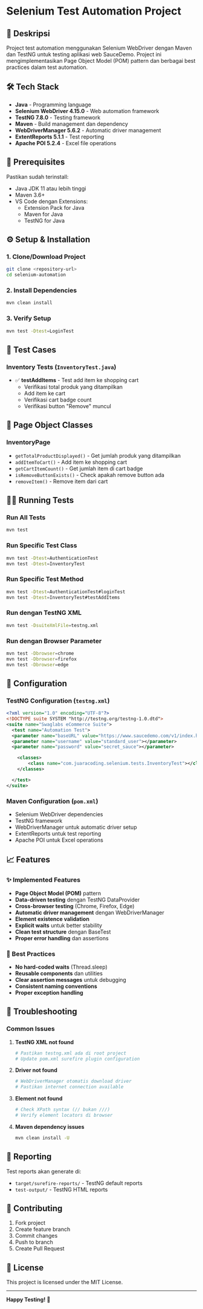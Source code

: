 # Selenium Test Automation Project

## 📖 Deskripsi
Project test automation menggunakan Selenium WebDriver dengan Maven dan TestNG untuk testing aplikasi web SauceDemo. Project ini mengimplementasikan Page Object Model (POM) pattern dan berbagai best practices dalam test automation.

## 🛠️ Tech Stack
- **Java** - Programming language
- **Selenium WebDriver 4.15.0** - Web automation framework
- **TestNG 7.8.0** - Testing framework
- **Maven** - Build management dan dependency
- **WebDriverManager 5.6.2** - Automatic driver management
- **ExtentReports 5.1.1** - Test reporting
- **Apache POI 5.2.4** - Excel file operations

## 🚀 Prerequisites
Pastikan sudah terinstall:
- Java JDK 11 atau lebih tinggi
- Maven 3.6+
- VS Code dengan Extensions:
  - Extension Pack for Java
  - Maven for Java
  - TestNG for Java

## ⚙️ Setup & Installation

### 1. Clone/Download Project
```bash
git clone <repository-url>
cd selenium-automation
```

### 2. Install Dependencies
```bash
mvn clean install
```

### 3. Verify Setup
```bash
mvn test -Dtest=LoginTest
```

## 🧪 Test Cases

### Inventory Tests (`InventoryTest.java`)
- ✅ **testAddItems** - Test add item ke shopping cart
  - Verifikasi total produk yang ditampilkan
  - Add item ke cart
  - Verifikasi cart badge count
  - Verifikasi button "Remove" muncul

## 🎯 Page Object Classes

### InventoryPage
- `getTotalProductDisplayed()` - Get jumlah produk yang ditampilkan
- `addItemToCart()` - Add item ke shopping cart
- `getCartItemCount()` - Get jumlah item di cart badge
- `isRemoveButtonExists()` - Check apakah remove button ada
- `removeItem()` - Remove item dari cart

## 🏃‍♂️ Running Tests

### Run All Tests
```bash
mvn test
```

### Run Specific Test Class
```bash
mvn test -Dtest=AuthenticationTest
mvn test -Dtest=InventoryTest
```

### Run Specific Test Method
```bash
mvn test -Dtest=AuthenticationTest#loginTest
mvn test -Dtest=InventoryTest#testAddItems
```

### Run dengan TestNG XML
```bash
mvn test -DsuiteXmlFile=testng.xml
```

### Run dengan Browser Parameter
```bash
mvn test -Dbrowser=chrome
mvn test -Dbrowser=firefox
mvn test -Dbrowser=edge
```

## 🔧 Configuration

### TestNG Configuration (`testng.xml`)
```xml
<?xml version="1.0" encoding="UTF-8"?>
<!DOCTYPE suite SYSTEM "http://testng.org/testng-1.0.dtd">
<suite name="Swaglabs eCommerce Suite">
  <test name="Automation Test">
  <parameter name="baseURL" value="https://www.saucedemo.com/v1/index.html"/>
  <parameter name="username" value="standard_user"></parameter>
  <parameter name="password" value="secret_sauce"></parameter>

    <classes>
        <class name="com.juaracoding.selenium.tests.InventoryTest"></class>
    </classes>

  </test>
</suite>
```

### Maven Configuration (`pom.xml`)
- Selenium WebDriver dependencies
- TestNG framework
- WebDriverManager untuk automatic driver setup
- ExtentReports untuk test reporting
- Apache POI untuk Excel operations

## 📈 Features

### ✨ Implemented Features
- **Page Object Model (POM)** pattern
- **Data-driven testing** dengan TestNG DataProvider
- **Cross-browser testing** (Chrome, Firefox, Edge)
- **Automatic driver management** dengan WebDriverManager
- **Element existence validation** 
- **Explicit waits** untuk better stability
- **Clean test structure** dengan BaseTest
- **Proper error handling** dan assertions

### 🔄 Best Practices
- **No hard-coded waits** (Thread.sleep)
- **Reusable components** dan utilities
- **Clear assertion messages** untuk debugging
- **Consistent naming conventions**
- **Proper exception handling**

## 🐛 Troubleshooting

### Common Issues

1. **TestNG XML not found**
   ```bash
   # Pastikan testng.xml ada di root project
   # Update pom.xml surefire plugin configuration
   ```

2. **Driver not found**
   ```bash
   # WebDriverManager otomatis download driver
   # Pastikan internet connection available
   ```

3. **Element not found**
   ```bash
   # Check XPath syntax (// bukan ///)
   # Verify element locators di browser
   ```

4. **Maven dependency issues**
   ```bash
   mvn clean install -U
   ```

## 📝 Reporting
Test reports akan generate di:
- `target/surefire-reports/` - TestNG default reports
- `test-output/` - TestNG HTML reports

## 🤝 Contributing
1. Fork project
2. Create feature branch
3. Commit changes
4. Push to branch  
5. Create Pull Request

## 📄 License
This project is licensed under the MIT License.

---
**Happy Testing!** 🚀
